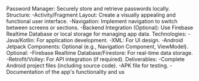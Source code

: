 Password Manager: Securely store and retrieve passwords locally.
Structure:
-Activity/Fragment Layout: Create a visually appealing and functional user interface.
-Navigation: Implement navigation to switch between screens or sections.
-Backend Integration (Optional): Use Firebase Realtime Database or local storage for managing app data.
Technologies:
-Java/Kotlin: For application development.
-XML: For UI design.
-Android Jetpack Components: Optional (e.g., Navigation Component, ViewModel).
Optional:
-Firebase Realtime Database/Firestore: For real-time data storage.
-Retrofit/Volley: For API integration (if required).
Deliverables:
-Complete Android project files (including source code).
-APK file for testing.
-Documentation of the app's functionality and us



